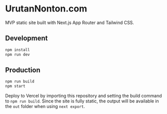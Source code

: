 # UrutanNonton.com

MVP static site built with Next.js App Router and Tailwind CSS.

## Development

```bash
npm install
npm run dev
```

## Production

```bash
npm run build
npm start
```

Deploy to Vercel by importing this repository and setting the build command to `npm run build`. Since the site is fully static, the output will be available in the `out` folder when using `next export`.
